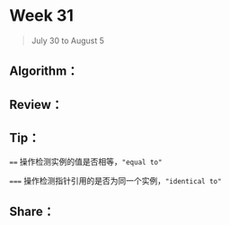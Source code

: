 # Week 31

> July 30 to August 5

## Algorithm：


## Review：


## Tip：

`==` 操作检测实例的值是否相等，`"equal to"`

`===` 操作检测指针引用的是否为同一个实例，`"identical to"`

## Share：

